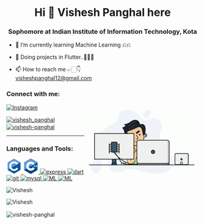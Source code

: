 <h1 align="center">Hi 👋 Vishesh Panghal here</h1>
<h3 align="center">Sophomore at Indian Institute of Information Technology, Kota</h3>

<!-- <p align="center"> <img src="https://komarev.com/ghpvc/?username=Vishesh-panghal&label=Profile%20views&color=0e75b6&style=flat" alt="Shahid Iqbal" /> </p> -->

- 🌱 I’m currently learning Machine Learning ⎌⎌
- 🫡 Doing projects in Flutter..👨🏻‍💻

- 📫 How to reach me 👉🏻👇 <br>visheshpanghal12@gmail.com <p> 

<h3 align="left">Connect with me:</h3>

<img src="https://github.com/iamthedawn/content/blob/main/tenor.gif?raw=true" width="300px" align="right">
<a href="https://instagram.com/panghal._.vishesh?utm_medium=copy_link" target="_blank">
        <img src="https://logowik.com/content/uploads/images/instagram-icon.jpg" alt="Instagram" width="60"
            height="40" /> </a>
<p align="left">
    <a href="https://mobile.twitter.com/vishesh_panghal" target="blank"><img align="center"
            src="https://raw.githubusercontent.com/rahuldkjain/github-profile-readme-generator/master/src/images/icons/Social/twitter.svg"
            alt="vishesh_panghal" height="30" width="40" /></a>
    <a href="https://www.linkedin.com/in/vishesh-panghal-b7097720b" target="blank"><img align="center"
            src="https://raw.githubusercontent.com/rahuldkjain/github-profile-readme-generator/master/src/images/icons/Social/linked-in-alt.svg"
            alt="vishesh-panghal" height="30" width="40" /></a>
</p>
<hr>
<h3 align="left">Languages and Tools:</h3>
<p align="left">  <a href="https://www.cprogramming.com/" target="_blank"> <img
            src="https://raw.githubusercontent.com/devicons/devicon/master/icons/c/c-original.svg" alt="c" width="40"
            height="40" /> </a> 
            <a href="https://www.w3schools.com/cpp/" target="_blank"> <img
            src="https://raw.githubusercontent.com/devicons/devicon/master/icons/cplusplus/cplusplus-original.svg"
            alt="cplusplus" width="40" height="40" /> </a> 
        <a href="https://flutter.dev" target="_blank"> <img
            src="https://yt3.googleusercontent.com/ytc/AGIKgqM8zh66fZqGKeTkopHaU9GM4zvyuFnQhXThr37u=s900-c-k-c0x00ffffff-no-rj"
            alt="express" width="40" height="40" /> </a> 
         <a href="https://dart.dev" target="_blank"> <img
            src="https://www.scottbrady91.com/img/logos/dart.svg"
            alt="dart" width="40" height="40" /> </a>
            <a href="https://git-scm.com/" target="_blank"> <img
            src="https://www.vectorlogo.zone/logos/git-scm/git-scm-icon.svg" alt="git" width="40" height="40" /> </a> 
         <a href="https://www.mysql.com/" target="_blank"> <img
            src="https://encrypted-tbn0.gstatic.com/images?q=tbn:ANd9GcQeTposYMjtwh1eh_Ar4ArfBzo5ZN8V9U4oG8PedphtSRRnPjFkSHK5D0fIdw_s2fMYs_Y&usqp=CAU"
            alt="mysql" width="40" height="40" /> </a>
        <a href="https://developers.google.com/machine-learning/crash-course"> <img
            src="https://miro.medium.com/v2/resize:fit:1400/1*c_fiB-YgbnMl6nntYGBMHQ.jpeg"
            alt="ML" width="40" height="40" /> </a>
        <a href="https://www.youtube.com/watch?v=aircAruvnKk&list=PLZHQObOWTQDNU6R1_67000Dx_ZCJB-3pi"> <img
            src="https://encrypted-tbn0.gstatic.com/images?q=tbn:ANd9GcSoAQ0o5PZMIbKxzjcTyp6gf4eGnolUh4HK9g&usqp=CAU"
            alt="ML" width="40" height="40" /> </a>
<p><img align="left"
        src="https://github-readme-stats.vercel.app/api?username=Vishesh-panghal&theme=highcontrast&show_icons=true&count_private=true"
        alt="Vishesh" /></p>
<br>
<p align="left"> <img
        src="https://github-readme-stats.vercel.app/api/top-langs/?username=Vishesh-panghal&theme=vision-friendly-dark"
        alt="Vishesh" /> </p>
<span align="left">


<p><img align="center" src="https://github-readme-streak-stats.herokuapp.com/?user=vishesh-panghal&" alt="vishesh-panghal" /></p>
